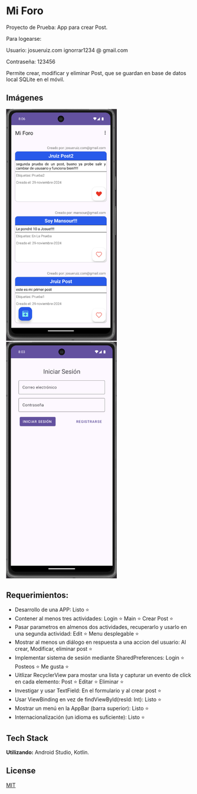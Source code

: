 # Mi Foro

Proyecto de Prueba: App para crear Post.

Para logearse:

Usuario: josueruiz.com ignorrar1234 @ gmail.com

Contraseña: 123456

Permite crear, modificar y eliminar Post, que se guardan en base de datos local SQLite en el móvil.

## Imágenes

<img src="images/menu.png" alt="App Screenshot Menu" width="300">
<img src="images/main.png" alt="App Screenshot Main" width="300">

## Requerimientos:

 - Desarrollo de una APP: Listo ⭐
 - Contener al menos tres actividades: Login ⭐ Main ⭐ Crear Post ⭐
 - Pasar parametros en almenos dos actividades, recuperarlo y usarlo en una segunda actividad: Edit ⭐ Menu desplegable ⭐
 - Mostrar al menos un diálogo en respuesta a una accion del usuario: Al crear, Modificar, eliminar post ⭐
 - Implementar sistema de sesión mediante SharedPreferences: Login ⭐ Posteos ⭐ Me gusta ⭐
 - Uitlizar RecyclerView para mostar una lista y capturar un evento de click en cada elemento: Post ⭐ Editar ⭐ Eliminar ⭐
 - Investigar y usar TextField: En el formulario y al crear post ⭐
 - Usar ViewBinding en vez de findViewById(resId: Int): Listo ⭐
 - Mostrar un menú en la AppBar (barra superior): Listo ⭐
 - Internacionalización (un idioma es suficiente): Listo ⭐

## Tech Stack

**Utilizando:** Android Studio, Kotlin.


## License

[MIT](https://choosealicense.com/licenses/mit/)
